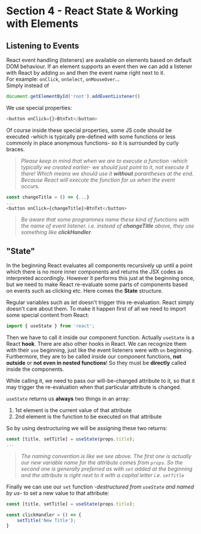 # Section 4 - React State & Working with Elements
## Listening to Events
React event handling (listeners) are available on elements based on default DOM behaviour. If an element supports an event then we can add a listener with React by adding `on` and then the event name right next to it.  
For example: `onClick`, `onSelect`, `onMouseOver`...  
Simply instead of
```javascript
document.getElementById('root').addEventListener()
```
We use special properties:
```javascript
<button onClick={}>BtnTxt</button>
```
Of course inside these special properties, some JS code should be executed -which is typically pre-defined with some functions or less commonly in place anonymous functions- so it is surrounded by curly braces.
> *Please keep in mind that when we are to execute a function -which typically we created earlier- we should just point to it, not execute it there! Which means we should use it **without** parantheses at the end. Because React will execute the function for us when the event occurs.*
```javascript
const changeTitle = () => {...}
...
<button onClick={changeTitle}>BtnTxt</button>
```
> *Be aware that some programmes name these kind of functions with the name of event listener. i.e. instead of **changeTitle** above, they use something like **clickHandler**.*

## "State"
In the beginning React evaluates all components recursively up until a point which there is no more inner components and returns the JSX codes as interpreted accordingly. However it performs this just at the beginning once, but we need to make React re-evaluate some parts of components based on events such as clicking etc. Here comes the **State** structure.  

Regular variables such as *let* doesn't trigger this re-evaluation. React simply doesn't care about them. To make it happen first of all we need to import some special content from React:
```javascript
import { useState } from 'react';
```
Then we have to call it inside our component function. Actually `useState` is a React **hook**. There are also other hooks in React. We can recognize them with their `use` beginning, just like the event listeners were with `on` beginning. Furthermore, they are to be called inside our component functions, **not outside** or **not even in nested functions**! So they must be **directly** called inside the components.  

While calling it, we need to pass our will-be-changed attribute to it, so that it may trigger the re-evaluation when that particular attribute is changed.  

`useState` returns us **always** two things in an array:
1. 1st element is the current value of that attribute
2. 2nd element is the function to be executed on that attribute

So by using destructuring we will be assigning these two returns:
```javascript
const [title, setTitle] = useState(props.title);
...
```
> *The naming convention is like we see above. The first one is actually our new variable name for the attribute comes from `props`. So the second one is generally preferred as with `set` added at the beginning and the attribute is right next to it with a capital letter i.e. `setTitle`*

Finally we can use our `set` function *-destructured from `useState` and named by us-* to set a new value to that attribute:
```javascript
const [title, setTitle] = useState(props.title);

const clickHandler = () => {
    setTitle('New Title');
}
```
